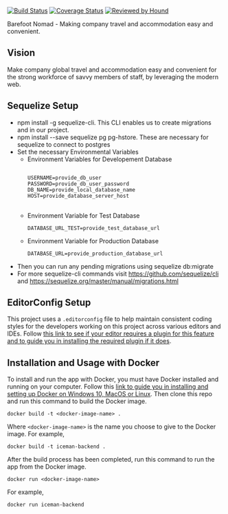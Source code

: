 [![Build Status](https://travis-ci.com/andela/iceman-backend.svg?branch=development)](https://travis-ci.com/andela/iceman-backend)
[![Coverage Status](https://coveralls.io/repos/github/andela/iceman-backend/badge.svg?branch=development)](https://coveralls.io/github/andela/iceman-backend?branch=development) [![Reviewed by Hound](https://img.shields.io/badge/Reviewed_by-Hound-8E64B0.svg)](https://houndci.com)

Barefoot Nomad - Making company travel and accommodation easy and convenient.

## Vision

Make company global travel and accommodation easy and convenient for the strong workforce of savvy members of staff, by leveraging the modern web.

## Sequelize Setup
- npm install -g sequelize-cli. This CLI enables us to create migrations and in our project.
- npm install --save sequelize pg pg-hstore. These are necessary for sequelize to connect to postgres
- Set the necessary Environmental Variables
  - Environment Variables for Developement Database
    <pre>
    <code>
    USERNAME=provide_db_user
    PASSWORD=provide_db_user_password
    DB_NAME=provide_local_database_name
    HOST=provide_database_server_host
    </code>
    </pre>
  -  Environment Variable for Test Database
       <pre><code>DATABASE_URL_TEST=provide_test_database_url</code></pre>
  -  Environment Variable for Production Database
       <pre><code>DATABASE_URL=provide_production_database_url</code></pre>
- Then you can run any pending migrations using sequelize db:migrate
- For more sequelize-cli commands visit https://github.com/sequelize/cli and https://sequelize.org/master/manual/migrations.html


## EditorConfig Setup
This project uses a `.editorconfig` file to help maintain consistent coding styles for the developers working on this project across various editors and IDEs. Follow [this link to see if your editor requires a plugin for this feature and to guide you in installing the required plugin if it does](https://editorconfig.org/#download).

## Installation and Usage with Docker
To install and run the app with Docker, you must have Docker installed and running on your computer. Follow this [link to guide you in installing and setting up Docker on Windows 10, MacOS or Linux](https://docs.docker.com/install/). Then clone this repo and run this command to build the Docker image.
```
docker build -t <docker-image-name> .
```
Where `<docker-image-name>` is the name you choose to give to the Docker image. For example,
```
docker build -t iceman-backend .
```
After the build process has been completed, run this command to run the app from the Docker image.
```
docker run <docker-image-name>
```
For example,
```
docker run iceman-backend
```
